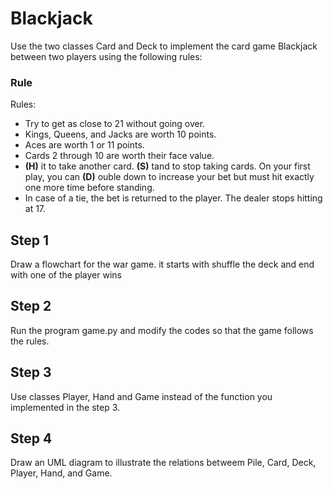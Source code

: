 # Blackjack
Use the two classes Card and Deck to implement the card game Blackjack between two players using the following rules: 

### Rule
 Rules:
 - Try to get as close to 21 without going over.
 - Kings, Queens, and Jacks are worth 10 points.
 - Aces are worth 1 or 11 points.
 - Cards 2 through 10 are worth their face value.
 - **(H)** it to take another card. **(S)** tand to stop taking cards. On your first play, you can **(D)** ouble down to increase your bet
 but must hit exactly one more time before standing.
 - In case of a tie, the bet is returned to the player.
 The dealer stops hitting at 17.

## Step 1
Draw a flowchart for the war game. it starts with shuffle the deck and end with one of the player wins

## Step 2
Run the program game.py and modify the codes so that the game follows the rules. 

## Step 3
Use classes Player, Hand and Game instead of the function you implemented in the step 3. 

## Step 4
Draw an UML diagram to illustrate the relations betweem Pile, Card, Deck, Player, Hand, and Game.
